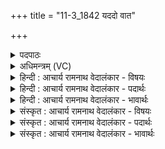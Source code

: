+++
title = "11-3_1842 यददो वात"

+++
<details><summary>पदपाठः</summary>

य꣢त्। अ꣣दः꣢। वा꣣त। ते। गृहे꣢। अ꣣मृ꣡त꣢म्। अ꣣। मृ꣡त꣢꣯म्। नि꣡हि꣢꣯तम्। नि। हि꣣तम्। गु꣡हा꣢꣯। त꣡स्य꣢꣯। नः꣣। धेहि। जीव꣡से꣢। १८४२।
</details>

<details><summary>अधिमन्त्रम् (VC)</summary>

- वायुः
- उलो वातायनः
- गायत्री
- षड्जः
</details>

<details><summary>हिन्दी : आचार्य रामनाथ वेदालंकार - विषयः</summary>

आगे पुनः उसी विषय का कथन है।
</details>

<details><summary>हिन्दी : आचार्य रामनाथ वेदालंकार - पदार्थः</summary>

पदार्थान्वयभाषाः -  हे (वात) जीवात्मा-सहित प्राण ! (यत् ते गृहे) जो तुम्हारे शरीर रूप घर में (गुहा) हृदय-गुहा के अन्दर (अदः) यह (अमृतम्) अक्षय परमात्मा-रूप ज्योति (निहितम्) रखी हुई है, (जीवसे) जीवन के लिए (तस्य नः धेहि) उसकी हमें प्राप्ति कराओ ॥३॥
</details>

<details><summary>हिन्दी : आचार्य रामनाथ वेदालंकार - भावार्थः</summary>

भावार्थभाषाः -  प्राणायाम द्वारा प्रकाश का आवरण क्षीण हो जाने पर,मन में धारणाओं की योग्यता उत्पन्न हो जाने पर प्रत्याहार,धारणा,ध्यान और समाधि से हृदय में निहित परमात्म-ज्योति प्रकाशित हो जाती है ॥३॥
</details>

<details><summary>संस्कृत : आचार्य रामनाथ वेदालंकार - विषयः</summary>

अथ पुनस्तमेव विषयमाह।
</details>

<details><summary>संस्कृत : आचार्य रामनाथ वेदालंकार - पदार्थः</summary>

पदार्थान्वयभाषाः -  हे (वात) जीवात्मसहचरित प्राण ! (यत् ते गृहे) यत् तव देहरूपे सदने (गुहा) हृदयगुहायाम्।[अत्र ‘सुपां सुलुक्’ अ० ७।१।३९ इति विभक्तेर्लुक्।] (अदः) एतत् (अमृतम्) अक्षयं परमात्मरूपं ज्योतिः (निहितम्) स्थितम् अस्ति, (जीवसे) जीवनाय (तस्य नः धेहि) तत् अस्मान् प्रापय ॥३॥
</details>

<details><summary>संस्कृत : आचार्य रामनाथ वेदालंकार - भावार्थः</summary>

भावार्थभाषाः -  प्राणायामेन प्रकाशावरणक्षये मनसि धारणासु योग्यताप्राप्त्या प्रत्याहारधारणाध्यानसमाधिभिर्हृदयनिहितं परमात्मज्योतिः प्रकाशते ॥३॥
</details>